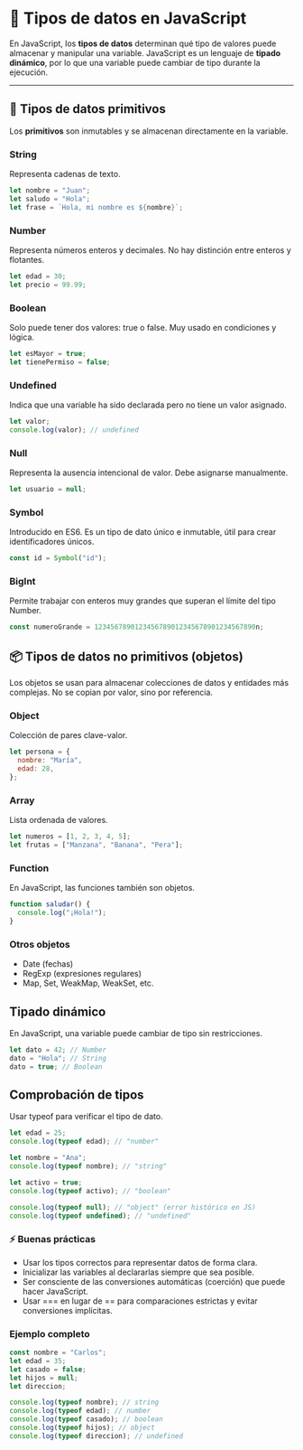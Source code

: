 # 💾 Tipos de datos en JavaScript

En JavaScript, los **tipos de datos** determinan qué tipo de valores puede almacenar y manipular una variable. JavaScript es un lenguaje de **tipado dinámico**, por lo que una variable puede cambiar de tipo durante la ejecución.

---

## 📂 Tipos de datos primitivos

Los **primitivos** son inmutables y se almacenan directamente en la variable.

### String

Representa cadenas de texto.

```javascript
let nombre = "Juan";
let saludo = "Hola";
let frase = `Hola, mi nombre es ${nombre}`;
```

### Number

Representa números enteros y decimales. No hay distinción entre enteros y flotantes.

```javascript
let edad = 30;
let precio = 99.99;
```

### Boolean

Solo puede tener dos valores: true o false. Muy usado en condiciones y lógica.

```javascript
let esMayor = true;
let tienePermiso = false;
```

### Undefined

Indica que una variable ha sido declarada pero no tiene un valor asignado.

```javascript
let valor;
console.log(valor); // undefined
```

### Null

Representa la ausencia intencional de valor. Debe asignarse manualmente.

```js
let usuario = null;
```

### Symbol

Introducido en ES6. Es un tipo de dato único e inmutable, útil para crear identificadores únicos.

```js
const id = Symbol("id");
```

### BigInt

Permite trabajar con enteros muy grandes que superan el límite del tipo Number.

```js
const numeroGrande = 1234567890123456789012345678901234567890n;
```

## 📦 Tipos de datos no primitivos (objetos)

Los objetos se usan para almacenar colecciones de datos y entidades más complejas. No se copian por valor, sino por referencia.

### Object

Colección de pares clave-valor.

```js
let persona = {
  nombre: "María",
  edad: 28,
};
```

### Array

Lista ordenada de valores.

```js
let numeros = [1, 2, 3, 4, 5];
let frutas = ["Manzana", "Banana", "Pera"];
```

### Function

En JavaScript, las funciones también son objetos.

```js
function saludar() {
  console.log("¡Hola!");
}
```

### Otros objetos

- Date (fechas)
- RegExp (expresiones regulares)
- Map, Set, WeakMap, WeakSet, etc.

## Tipado dinámico

En JavaScript, una variable puede cambiar de tipo sin restricciones.

```js
let dato = 42; // Number
dato = "Hola"; // String
dato = true; // Boolean
```

## Comprobación de tipos

Usar typeof para verificar el tipo de dato.

```js
let edad = 25;
console.log(typeof edad); // "number"

let nombre = "Ana";
console.log(typeof nombre); // "string"

let activo = true;
console.log(typeof activo); // "boolean"

console.log(typeof null); // "object" (error histórico en JS)
console.log(typeof undefined); // "undefined"
```

### ⚡ Buenas prácticas

- Usar los tipos correctos para representar datos de forma clara.
- Inicializar las variables al declararlas siempre que sea posible.
- Ser consciente de las conversiones automáticas (coerción) que puede hacer JavaScript.
- Usar === en lugar de == para comparaciones estrictas y evitar conversiones implícitas.

### Ejemplo completo

```js
const nombre = "Carlos";
let edad = 35;
let casado = false;
let hijos = null;
let direccion;

console.log(typeof nombre); // string
console.log(typeof edad); // number
console.log(typeof casado); // boolean
console.log(typeof hijos); // object
console.log(typeof direccion); // undefined
```
